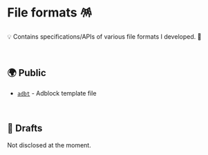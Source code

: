 # File formats 🪅

💡 Contains specifications/APIs of various file formats I developed. 🦄

<br>

## 🌍 Public

- [`adbt`](https://github.com/igorskyflyer/file-formats/tree/main/adbt/README.md#readme) - Adblock template file

<br>

## 📄 Drafts

Not disclosed at the moment.
